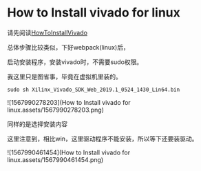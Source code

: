 #	How to Install vivado for linux

 请先阅读[HowToInstallVivado](readme.md)

总体步骤比较类似，下好webpack(linux)后，

启动安装程序，安装vivado时，不需要sudo权限。

我这里只是图省事，毕竟在虚拟机里装的。

```shell
sudo sh Xilinx_Vivado_SDK_Web_2019.1_0524_1430_Lin64.bin
```

![1567990278203](How to Install vivado for linux.assets/1567990278203.png)

同样的是选择安装内容

这里注意到，相比win，这里驱动程序不能安装，所以等下还要装驱动。

![1567990461454](How to Install vivado for linux.assets/1567990461454.png)

